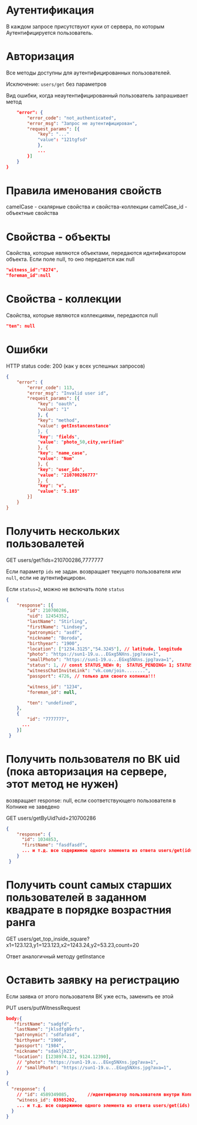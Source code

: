 # Аутентификация
В каждом запросе присутствуют куки от сервера, по которым Аутентифицируется пользователь.

# Авторизация
Все методы доступны для аутентифицированных пользователей.

Исключение: ```users/get``` без параметров

Вид ошибки, когда неаутентифицированный пользователь запрашивает метод
```json
    "error": {
        "error_code": "not_authenticated",
        "error_msg": "Запрос не аутентифицирован",
        "request_params": [{
            "key": "..."
            "value": "121tgfsd"
            },
            ...
        }]
    }
}
```

# Правила именования свойств
camelCase - скалярные свойства и свойства-коллекции
camelCase_id - объектные свойства

# Свойства - объекты
Свойства, которые являются объектами, передаются иднтификатором объекта. Если поле null, то оно передается как null
```json
"witness_id":"8274",
"foreman_id":null
```
  
# Свойства - коллекции
Свойства, которые являются коллекциями, передаются null
```json
"ten": null
```  

# Ошибки
HTTP status code: 200 (как у всех успешных запросов)
```json
{
    "error": {
        "error_code": 113,
        "error_msg": "Invalid user id",
        "request_params": [{
            "key": "oauth",
            "value": "1"
            }, {
            "key": "method",
            "value": getInstancenstance"
            }, {
            "key": "fields",
            "value": "photo_50,city,verified"
            }, {
            "key": "name_case",
            "value": "Nom"
            }, {
            "key": "user_ids",
            "value": "210700286777"
            }, {
            "key": "v",
            "value": "5.103"
        }]
    }
}
```

# Получить нескольких пользовалетей
GET users/get?ids=210700286,7777777

Если параметр ```ids``` не задан. возвращает текущего пользователя или ```null```, если не аутентифицировн.

Если ```status=2```, можно не включать поле ```status```
```json
{
    "response": [{
        "id": 210700286,
        "uid": 12454352,
        "lastName": "Stirling",
        "firstName": "Lindsey",
        "patronymic": "asdf",
        "nickname": "Boroda",
        "birthyear": "1900",
        "location": ["1234.3125","54.3245"], // latitude, longitude
        "photo": "https://sun1-19.u...EGxg5NXns.jpg?ava=1",
        "smallPhoto": "https://sun1-19.u...EGxg5NXns.jpg?ava=1",
        "status": 1, // const STATUS_NEW= 0;  STATUS_PENDING= 1; STATUS_CONFIRMED= 2; STATUS_DECLINE= 3;
        "witnessChatInviteLink": "vk.com/join........",
        "passport": 4726, // только для своего копника!!! 

        "witness_id": "1234",
        "foreman_id": null,

        "ten": "undefined",
    },
    {
        "id": "7777777",
      ...
    }]
 }
 ```

# Получить пользователя по ВК uid (пока авторизация на сервере, этот метод не нужен) 
возвращает response: null, если соответствующего пользователя в Копнике не заведено

GET users/getByUid?uid=210700286

```json
{
    "response": {
      "id": 1034853,
      "firstName": "fasdfasdf",
      ... и т.д. все содержимое одного элемента из ответа users/get(ids)
    }
 }
```

# Получить count самых старших пользователей в заданном квадрате в порядке возрастния ранга
GET users/get_top_inside_square?x1=123.123,y1=123.123,x2=1243.24,y2=53.23,count=20

Ответ аналогичный методу getInstance

# Оставить заявку на регистрацию
Если заявка от этого пользователя ВК уже есть, заменить ее этой

PUT users/putWitnessRequest
```json
body:{
   "firstName": "sadgfd",
   "lastName": "jklsdfg89rfs",
   "patronymic": "sdfafasd",
   "birthyear": "1900",
   "passport": "1984",
   "nickname": "sdakljh23",
   "location": [1238974.12, 9124.12390],
    // "photo": "https://sun1-19.u...EGxg5NXns.jpg?ava=1",
    // "smallPhoto": "https://sun1-19.u...EGxg5NXns.jpg?ava=1",
}
``` 
```json
{
  "response": {
    // "id": 4589349085,       //идентификатор пользователя внутри Копника
    "witness_id": 03985202,  
    ... и т.д. все содержимое одного элемента из ответа users/get(ids)
  }
}
```
